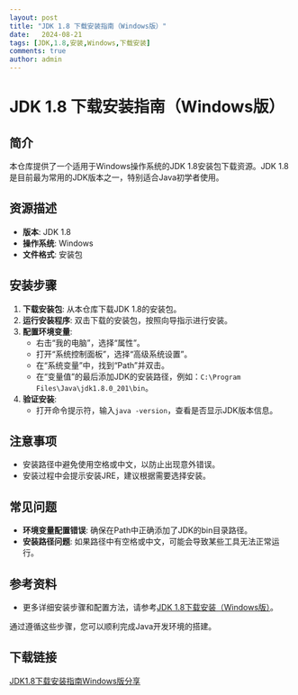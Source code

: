 ```yaml
---
layout: post
title: "JDK 1.8 下载安装指南（Windows版）"
date:   2024-08-21
tags: [JDK,1.8,安装,Windows,下载安装]
comments: true
author: admin
---
```

# JDK 1.8 下载安装指南（Windows版）

## 简介
本仓库提供了一个适用于Windows操作系统的JDK 1.8安装包下载资源。JDK 1.8是目前最为常用的JDK版本之一，特别适合Java初学者使用。

## 资源描述
- **版本**: JDK 1.8
- **操作系统**: Windows
- **文件格式**: 安装包

## 安装步骤
1. **下载安装包**: 从本仓库下载JDK 1.8的安装包。
2. **运行安装程序**: 双击下载的安装包，按照向导指示进行安装。
3. **配置环境变量**:
   - 右击“我的电脑”，选择“属性”。
   - 打开“系统控制面板”，选择“高级系统设置”。
   - 在“系统变量”中，找到“Path”并双击。
   - 在“变量值”的最后添加JDK的安装路径，例如：`C:\Program Files\Java\jdk1.8.0_201\bin`。
4. **验证安装**:
   - 打开命令提示符，输入`java -version`，查看是否显示JDK版本信息。

## 注意事项
- 安装路径中避免使用空格或中文，以防止出现意外错误。
- 安装过程中会提示安装JRE，建议根据需要选择安装。

## 常见问题
- **环境变量配置错误**: 确保在Path中正确添加了JDK的bin目录路径。
- **安装路径问题**: 如果路径中有空格或中文，可能会导致某些工具无法正常运行。

## 参考资料
- 更多详细安装步骤和配置方法，请参考[JDK 1.8下载安装（Windows版）](https://blog.csdn.net/egegerhn/article/details/126407924)。

通过遵循这些步骤，您可以顺利完成Java开发环境的搭建。

## 下载链接

[JDK1.8下载安装指南Windows版分享](https://pan.quark.cn/s/c88e405e149f)